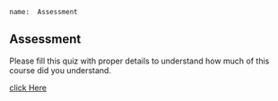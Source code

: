 ```ngMeta
name:  Assessment
```

## Assessment

Please fill this quiz with proper details to understand how much of this course did you understand.

[click Here](https://docs.google.com/forms/d/e/1FAIpQLSfopbA8Z-gZH-fbERZADcRwRCGiBSlmCZqIrxvA2U7hx1jdnA/viewform)